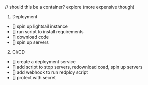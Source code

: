 // should this be a container? explore (more expensive though)
1. Deployment
- [] spin up lightsail instance
- [] run script to install requirements
- [] download code
- [] spin up servers

2. CI/CD
- [] create a deployment service
- [] add script to stop servers, redownload coad, spin up servers
- [] add webhook to run redploy script
- [] protect with secret


